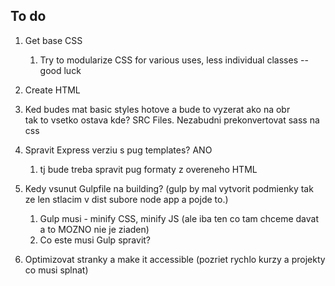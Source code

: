 ## To do
1. Get base CSS
    1. Try to modularize CSS for various uses, less individual classes -- good luck
2. Create HTML 

3. Ked budes mat basic styles hotove a bude to vyzerat ako na obr<br>tak to vsetko ostava kde? SRC Files. Nezabudni prekonvertovat sass na css

4. Spravit Express verziu s pug templates? ANO
    1. tj bude treba spravit pug formaty z overeneho HTML

5. Kedy vsunut Gulpfile na building? (gulp by mal vytvorit podmienky tak ze len stlacim v dist subore node app a pojde to.) 
    1. Gulp musi - minify CSS, minify JS (ale iba ten co tam chceme davat a to MOZNO nie je ziaden)
    2. Co este musi Gulp spravit?
    
6. Optimizovat stranky a make it accessible (pozriet rychlo kurzy a projekty co musi splnat)